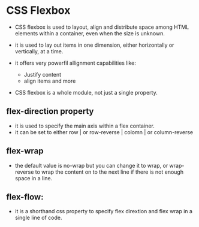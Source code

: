 # CSS Flexbox

- CSS flexbox is used to layout, align and distribute space among HTML elements within a container, even when the size is unknown.

- it is used to lay out items in one dimension, either horizontally or vertically, at a time.

- it offers very powerfil allignment capabilities like:
  - Justify content
  - align items and more
- CSS flexbox is a whole module, not just a single property.

## flex-direction property

- it is used to specify the main axis within a flex container.
- it can be set to either row | or row-reverse | colomn | or column-reverse

## flex-wrap

- the default value is no-wrap but you can change it to wrap, or wrap-reverse to wrap the content on to the next line if there is not enough space in a line.

## flex-flow:<direction><flow>

- it is a shorthand css property to specify flex dirextion and flex wrap in a single line of code.
